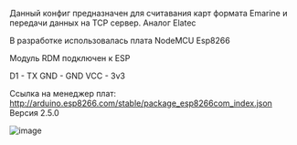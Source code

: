 Данный конфиг предназначен для считавания карт формата Emarine и передачи данных на TCP сервер.
Аналог Elatec

В разработке использовалась плата NodeMCU Esp8266

Модуль RDM подключен к ESP

D1 - TX
GND - GND
VCC - 3v3

Ссылка на менеджер плат: http://arduino.esp8266.com/stable/package_esp8266com_index.json
Версия 2.5.0

![image](https://github.com/alexfrydr/tcp_client_esp8266/assets/63281155/0c135256-64d1-4d0e-8004-bbb77ed376f4)

